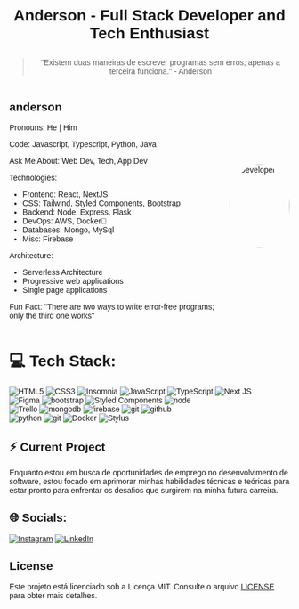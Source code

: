 # <p align='center'> Anderson - Full Stack Developer and Tech Enthusiast</p>

>  <p align='center'>"Existem duas maneiras de escrever programas sem erros; apenas a terceira funciona." - Anderson</p>
> 
<!DOCTYPE html>
<html>
<head>
    <style>
        body {
            font-family: Arial, sans-serif;
        }
        .profile {
            display: flex;
            align-items: center;
            gap: 20px;
            max-width: 600px;
            margin: 0 auto;
        }
        .profile-image {
            width: 150px;
            height: 150px;
            border-radius: 50%;
            overflow: hidden;
        }
        .profile-image img {
            width: 100%;
            height: 100%;
            object-fit: cover;
        }
    </style>
</head>
<body>
    <div class="profile">
        <div class="profile-info">
            <h2>anderson</h2>
            <p>Pronouns: He | Him</p>
            <p>Code: Javascript, Typescript, Python, Java</p>
            <p>Ask Me About: Web Dev, Tech, App Dev</p>
            <p>Technologies:</p>
            <ul>
                <li>Frontend: React, NextJS</li>
                <li>CSS: Tailwind, Styled Components, Bootstrap</li>
                <li>Backend: Node, Express, Flask</li>
                <li>DevOps: AWS, Docker🐳</li>
                <li>Databases: Mongo, MySql</li>
                <li>Misc: Firebase</li>
            </ul>
            <p>Architecture:</p>
            <ul>
                <li>Serverless Architecture</li>
                <li>Progressive web applications</li>
                <li>Single page applications</li>
            </ul>
            <p>Fun Fact: "There are two ways to write error-free programs; only the third one works"</p>
        </div>
        <div class="profile-image">
            <img src="https://github.com/rajput2107/rajput2107/blob/master/Assets/Developer.gif" alt="Developer">
        </div>
    </div>
</body>
</html>


# 💻 Tech Stack:
![HTML5](https://img.shields.io/badge/html%205-grey?style=for-the-badge&logo=html5&logoColor=white&labelColor=8E2DE2)
![CSS3](https://img.shields.io/badge/css%203-grey?style=for-the-badge&logo=css3&logoColor=white&labelColor=8E2DE2)
![Insomnia](https://img.shields.io/badge/Insomnia-grey?style=for-the-badge&logo=insomnia&logoColor=white&labelColor=8E2DE2) 
![JavaScript](https://img.shields.io/badge/-JavaScript-grey?style=for-the-badge&logo=javascript&logoColor=white&labelColor=8E2DE2)
![TypeScript](https://img.shields.io/badge/typescript-grey.svg?style=for-the-badge&logo=typescript&logoColor=white&labelColor=8E2DE2)
![Next JS](https://img.shields.io/badge/Next-grey?style=for-the-badge&logo=next.js&logoColor=white&labelColor=8E2DE2) 
<br>
![Figma](https://img.shields.io/badge/figma-grey.svg?style=for-the-badge&logo=figma&logoColor=white&labelColor=8E2DE2) 
![bootstrap](https://img.shields.io/badge/-bootstrap-grey?style=for-the-badge&logo=bootstrap&logoColor=white&labelColor=8E2DE2)
![Styled Components](https://img.shields.io/badge/styled--components-grey?style=for-the-badge&logo=styled-components&logoColor=white&labelColor=8E2DE2)
![node](https://img.shields.io/badge/-node-grey?style=for-the-badge&logo=node.js&logoColor=white&labelColor=8E2DE2)
<br>
![Trello](https://img.shields.io/badge/Trello-grey.svg?style=for-the-badge&logo=Trello&logoColor=white&labelColor=8E2DE2)
![mongodb](https://img.shields.io/badge/-mongodb-grey?style=for-the-badge&logo=mongodb&logoColor=white&labelColor=8E2DE2)
![firebase](https://img.shields.io/badge/-firebase-grey?style=for-the-badge&logo=firebase&logoColor=white&labelColor=8E2DE2)
![git](https://img.shields.io/badge/-git-grey?style=for-the-badge&logo=git&logoColor=white&labelColor=8E2DE2)
![github](https://img.shields.io/badge/-github-grey?style=for-the-badge&logo=github&logoColor=white&labelColor=8E2DE2)
<br>
![python](https://img.shields.io/badge/-python-grey?style=for-the-badge&logo=python&logoColor=white&labelColor=8E2DE2)
![git](https://img.shields.io/badge/-git-grey?style=for-the-badge&logo=git&logoColor=white&labelColor=8E2DE2)
![Docker](https://img.shields.io/badge/docker-grey.svg?style=for-the-badge&logo=docker&logoColor=white&labelColor=8E2DE2)
![Stylus](https://img.shields.io/badge/stylus-grey.svg?style=for-the-badge&logo=stylus&logoColor=white&labelColor=8E2DE2) 

## ⚡ Current Project

Enquanto estou em busca de oportunidades de emprego no desenvolvimento de software, estou focado em aprimorar minhas habilidades técnicas e teóricas para estar pronto para enfrentar os desafios que surgirem na minha futura carreira.

## 🌐 Socials:
[![Instagram](https://img.shields.io/badge/Instagram-%23E4405F.svg?logo=Instagram&logoColor=white)](https://www.instagram.com/_anderson.jhonatan/)
[![LinkedIn](https://img.shields.io/badge/LinkedIn-%230077B5.svg?logo=linkedin&logoColor=white)](https://www.linkedin.com/in/anderson-jhonatan/)

## License

Este projeto está licenciado sob a Licença MIT. Consulte o arquivo [LICENSE](LICENSE) para obter mais detalhes.
